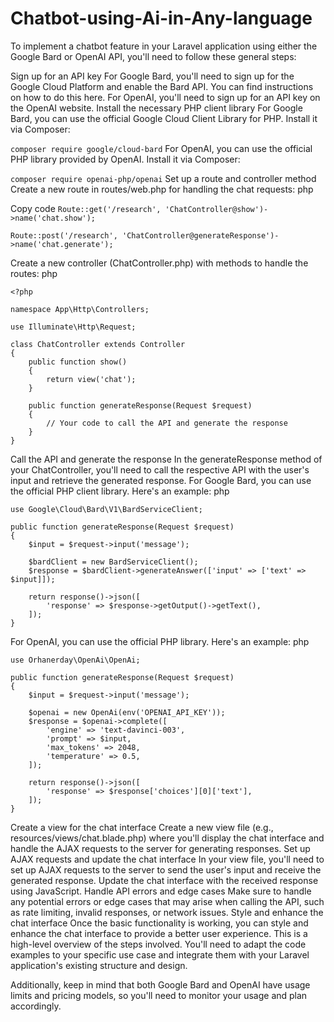 # Chatbot-using-Ai-in-Any-language


To implement a chatbot feature in your Laravel application using either the Google Bard or OpenAI API, you'll need to follow these general steps:

Sign up for an API key
For Google Bard, you'll need to sign up for the Google Cloud Platform and enable the Bard API. You can find instructions on how to do this here.
For OpenAI, you'll need to sign up for an API key on the OpenAI website.
Install the necessary PHP client library
For Google Bard, you can use the official Google Cloud Client Library for PHP. Install it via Composer:


```composer require google/cloud-bard```
For OpenAI, you can use the official PHP library provided by OpenAI. Install it via Composer:


```composer require openai-php/openai```
Set up a route and controller method
Create a new route in routes/web.php for handling the chat requests:
php


Copy code
```Route::get('/research', 'ChatController@show')->name('chat.show');```

```Route::post('/research', 'ChatController@generateResponse')->name('chat.generate');```



Create a new controller (ChatController.php) with methods to handle the routes:
php
```
<?php

namespace App\Http\Controllers;

use Illuminate\Http\Request;

class ChatController extends Controller
{
    public function show()
    {
        return view('chat');
    }

    public function generateResponse(Request $request)
    {
        // Your code to call the API and generate the response
    }
}
```
Call the API and generate the response
In the generateResponse method of your ChatController, you'll need to call the respective API with the user's input and retrieve the generated response.
For Google Bard, you can use the official PHP client library. Here's an example:
php
```
use Google\Cloud\Bard\V1\BardServiceClient;

public function generateResponse(Request $request)
{
    $input = $request->input('message');

    $bardClient = new BardServiceClient();
    $response = $bardClient->generateAnswer(['input' => ['text' => $input]]);

    return response()->json([
        'response' => $response->getOutput()->getText(),
    ]);
}
```
For OpenAI, you can use the official PHP library. Here's an example:
php


```
use Orhanerday\OpenAi\OpenAi;

public function generateResponse(Request $request)
{
    $input = $request->input('message');

    $openai = new OpenAi(env('OPENAI_API_KEY'));
    $response = $openai->complete([
        'engine' => 'text-davinci-003',
        'prompt' => $input,
        'max_tokens' => 2048,
        'temperature' => 0.5,
    ]);

    return response()->json([
        'response' => $response['choices'][0]['text'],
    ]);
}
```
Create a view for the chat interface
Create a new view file (e.g., resources/views/chat.blade.php) where you'll display the chat interface and handle the AJAX requests to the server for generating responses.
Set up AJAX requests and update the chat interface
In your view file, you'll need to set up AJAX requests to the server to send the user's input and receive the generated response.
Update the chat interface with the received response using JavaScript.
Handle API errors and edge cases
Make sure to handle any potential errors or edge cases that may arise when calling the API, such as rate limiting, invalid responses, or network issues.
Style and enhance the chat interface
Once the basic functionality is working, you can style and enhance the chat interface to provide a better user experience.
This is a high-level overview of the steps involved. You'll need to adapt the code examples to your specific use case and integrate them with your Laravel application's existing structure and design.

Additionally, keep in mind that both Google Bard and OpenAI have usage limits and pricing models, so you'll need to monitor your usage and plan accordingly.
